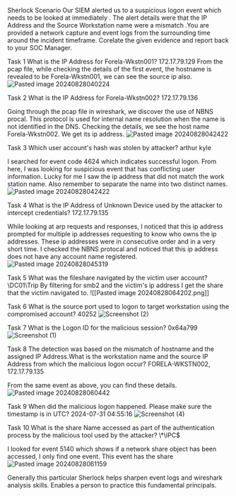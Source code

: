 Sherlock Scenario
Our SIEM alerted us to a suspicious logon event which needs to be looked at immediately . The alert details were that the IP Address and the Source Workstation name were a mismatch .You are provided a network capture and event logs from the surrounding time around the incident timeframe. Corelate the given evidence and report back to your SOC Manager.

Task 1
What is the IP Address for Forela-Wkstn001?
172.17.79.129
From the pcap file, while checking the details of the first event, the hostname is revealed to be Forela-Wkstn001, we can see the source ip also.
![Pasted image 20240828040224](https://github.com/user-attachments/assets/4f65d1d4-5bad-4352-8dea-cb9cf3a18b69)

Task 2
What is the IP Address for Forela-Wkstn002?
172.17.79.136

Going through the pcap file in wireshark, we discover the use of NBNS procal. This protocol is used for internal name resolution when the name is not identified in the DNS. Checking the details, we see the host name Forela-Wkstn002. We get its ip address.
![Pasted image 20240828042422](https://github.com/user-attachments/assets/da38c71f-c364-4f3d-92d2-339b93cf6bba)


Task 3
Which user account's hash was stolen by attacker?
arthur kyle

I searched for event code 4624 which indicates successful logon. From here, I was looking for suspicious event that has conflicting user information. Lucky for me I saw the ip address that did not match the work station name. Also remember to separate the name into two distinct names.
![Pasted image 20240828042422](https://github.com/user-attachments/assets/8b0c761b-ad20-4daa-aa17-07378c3f9ac3)


Task 4
What is the IP Address of Unknown Device used by the attacker to intercept credentials?
172.17.79.135

While looking at arp requests and responses, I noticed that this ip address  prompted for multiple ip addresses requesting to know who owns the ip addresses. These ip addresses were in consecutive order and in a very short time. I checked the NBNS protocal and noticed that this ip address does not have any account name registered. 
![Pasted image 20240828045319](https://github.com/user-attachments/assets/3acc47ba-4fd9-47f1-a152-602b9915de55)

Task 5
What was the fileshare navigated by the victim user account?
\\DC01\Trip
By filtering for smb2 and the victim's ip address I get the share that the victim navigated to.
![[Pasted image 20240828064202.png]]

Task 6
What is the source port used to logon to target workstation using the compromised account?
40252
![Screenshot (2)](https://github.com/user-attachments/assets/563e027d-461d-43e0-b656-9be3460865fa)


Task 7
What is the Logon ID for the malicious session?
0x64a799
![Screenshot (1)](https://github.com/user-attachments/assets/0f94afbd-28e9-4f52-b078-6563298124f1)


Task 8
The detection was based on the mismatch of hostname and the assigned IP Address.What is the workstation name and the source IP Address from which the malicious logon occur?
FORELA-WKSTN002, 172.17.79.135

From the same event as above, you can find these details.
![Pasted image 20240828060442](https://github.com/user-attachments/assets/a2962b50-40ad-4962-ad8a-20998368c59a)


Task 9
When did the malicious logon happened. Please make sure the timestamp is in UTC?
2024-07-31 04:55:16
![Screenshot (4)](https://github.com/user-attachments/assets/65011f8e-d855-43c9-93fa-a87a3ec8f74e)


Task 10
What is the share Name accessed as part of the authentication process by the malicious tool used by the attacker?
\\*\IPC$

I looked for event 5140 which shows if a network share object has been accessed, I only find one event. This event has the share
![Pasted image 20240828061159](https://github.com/user-attachments/assets/a2f7e3d8-e6d1-41bc-9d11-8a90905c314f)



Generally this particular Sherlock helps sharpen event logs and wireshark analysis skills. Enables a person to practice this fundamental principals.

